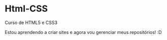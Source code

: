 # Html-CSS
 Curso de HTML5 e CSS3 

Estou aprendendo a criar sites e agora vou gerenciar meus repositórios! :D 
